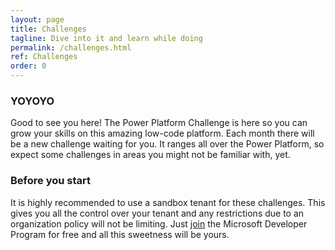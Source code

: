 ```yaml
---
layout: page
title: Challenges
tagline: Dive into it and learn while doing
permalink: /challenges.html
ref: Challenges
order: 0
---
```


### YOYOYO

Good to see you here! The Power Platform Challenge is here so you can grow your skills on this amazing low-code platform.
Each month there will be a new challenge waiting for you. It ranges all over the Power Platform, so expect some challenges in areas you might not be familiar with, yet.

### Before you start
It is highly recommended to use a sandbox tenant for these challenges. This gives you all the control over your tenant and any restrictions due to an organization policy will not be limiting.
Just [join](https://developer.microsoft.com/en-us/microsoft-365/dev-program) the Microsoft Developer Program for free and all this sweetness will be yours.